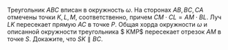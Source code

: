 Треугольник $ABC$ вписан в окружность $\omega$. На сторонах $AB, BC, CA$ отмечены точки $K, L, M$, соответственно, причем $CM \cdot CL = AM \cdot BL$. Луч $LK$ пересекает прямую $AC$ в точке $P$.  Общая хорда окружности $\omega$ и описанной окружности треугольника $ KMP$ пересекает отрезок $AM$ в точке $S$. Докажите, что $SK \parallel BC$.